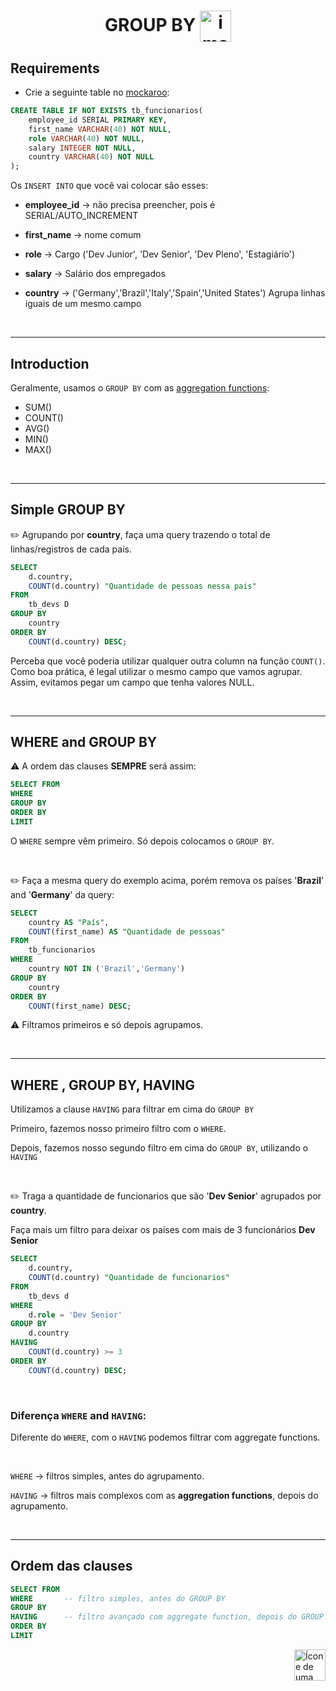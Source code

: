 

<h1 class="title" align="center">
    GROUP BY
    <img src="https://cdn.icon-icons.com/icons2/77/PNG/128/user_group_14955.png" alt="image icon"  width="50px" align='center'>
</h1>



## Requirements

* Crie a seguinte table no [mockaroo](https://www.mockaroo.com/):

```sql
CREATE TABLE IF NOT EXISTS tb_funcionarios(
    employee_id SERIAL PRIMARY KEY,
    first_name VARCHAR(40) NOT NULL,
    role VARCHAR(40) NOT NULL,
    salary INTEGER NOT NULL,
    country VARCHAR(40) NOT NULL
);
```

Os `INSERT INTO` que você vai colocar são esses:

* **employee_id** -> não precisa preencher, pois é SERIAL/AUTO_INCREMENT

* **first_name** -> nome comum

* **role** -> Cargo ('Dev Junior', 'Dev Senior', 'Dev Pleno', 'Estagiário')

* **salary** -> Salário dos empregados

* **country** -> ('Germany','Brazil','Italy','Spain','United States')
Agrupa linhas iguais de um mesmo campo

<br>
<hr>

## Introduction

Geralmente, usamos o `GROUP BY` com as [aggregation functions](https://github.com/lGabrielDev/06.postgreSQL/blob/main/2.praticando/14.aggregate_function.md):

* SUM()
* COUNT()
* AVG()
* MIN()
* MAX()

<br>
<hr>


## Simple GROUP BY

:pencil2: Agrupando por **country**, faça uma query trazendo o total de linhas/registros de cada país.

```sql
SELECT
    d.country,
    COUNT(d.country) "Quantidade de pessoas nessa pais"
FROM
    tb_devs D
GROUP BY
    country
ORDER BY
    COUNT(d.country) DESC;
```


Perceba que você poderia utilizar qualquer outra column na função `COUNT()`. Como boa prática, é legal utilizar o mesmo campo que vamos agrupar. Assim, evitamos pegar um campo que tenha valores NULL.


<br>
<hr>

## WHERE and GROUP BY

:warning: A ordem das clauses **SEMPRE** será assim:

```sql
SELECT FROM
WHERE
GROUP BY
ORDER BY 
LIMIT
```

O `WHERE` sempre vêm primeiro. Só depois colocamos o `GROUP BY`.


<br>

:pencil2: Faça a mesma query do exemplo acima, porém remova os países '**Brazil**' and '**Germany**' da query:

```sql
SELECT
    country AS "País",
    COUNT(first_name) AS "Quantidade de pessoas"
FROM
    tb_funcionarios
WHERE
    country NOT IN ('Brazil','Germany')
GROUP BY
    country
ORDER BY
    COUNT(first_name) DESC;
```

:warning: Filtramos primeiros e só depois agrupamos.

<br>
<hr>

## WHERE , GROUP BY, HAVING
Utilizamos a clause `HAVING` para filtrar em cima do `GROUP BY`

Primeiro, fazemos nosso primeiro filtro com o `WHERE`.

Depois, fazemos nosso segundo filtro em cima do `GROUP BY`, utilizando o `HAVING`

<br>

:pencil2: Traga a quantidade de funcionarios que são '**Dev Senior**' agrupados por **country**.

Faça mais um filtro para deixar os países com mais de 3 funcionários **Dev Senior**


```sql
SELECT
    d.country,
    COUNT(d.country) "Quantidade de funcionarios"
FROM
    tb_devs d
WHERE
    d.role = 'Dev Senior'
GROUP BY
    d.country
HAVING
    COUNT(d.country) >= 3
ORDER BY
    COUNT(d.country) DESC;
```


<br>

### Diferença `WHERE` and `HAVING`:

Diferente do `WHERE`, com o `HAVING` podemos filtrar com aggregate functions.

<br>

`WHERE` -> filtros simples, antes do agrupamento.

`HAVING` -> filtros mais complexos com as **aggregation functions**, depois do agrupamento.

<br>
<hr>

## Ordem das clauses

```sql
SELECT FROM
WHERE       -- filtro simples, antes do GROUP BY
GROUP BY
HAVING      -- filtro avançado com aggregate function, depois do GROUP BY
ORDER BY
LIMIT
```

<!-- Next Page Button -->
<a href="https://github.com/lGabrielDev/06.postgreSQL/blob/main/2.praticando/16.arithmetic_operators.md">
    <img alt="Ícone de uma seta apontada para direita, representando um link para a próxima página" src="https://cdn-icons-png.flaticon.com/512/8875/8875266.png" width="50px" height="50px" align="right">
</a>
